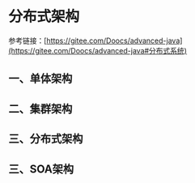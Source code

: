 # 分布式架构

参考链接：[https://gitee.com/Doocs/advanced-java](https://gitee.com/Doocs/advanced-java#分布式系统)

## 一、单体架构

## 二、集群架构

## 三、分布式架构

## 三、SOA架构